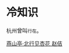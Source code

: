 # 冷知识

杭州曾叫`行在`。


[燕山亭·北行见杏花 赵佶](https://zh.wikisource.org/wiki/%E7%87%95%E5%B1%B1%E4%BA%AD_(%E8%B6%99%E4%BD%B6))